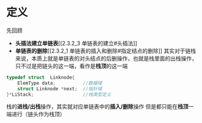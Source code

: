 # 定义
先回顾
- **头插法建立单链表**[[2.3.2_3 单链表的建立#头插法]]
- **单链表的删除**[[2.3.2_1 单链表的插入和删除#指定结点的删除]]
其实对于链栈来说，本质上就是单链表的对头结点的后删操作，也就是栈里面的出栈操作，只不过是把链头的这一端，看作是**栈顶**的这一端
```c
typedef struct  Linknode{
	ElemType data;          //数据域
	struct Linknode *next;  //指针域
}*LiStack;                  //栈类型定义
```
栈的**进栈/出栈**操作，其实就对应单链表中的**插入/删除**操作
但是都只能在**栈顶**一端进行（链头作为栈顶）
